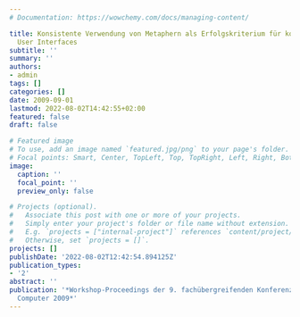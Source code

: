 ```yaml
---
# Documentation: https://wowchemy.com/docs/managing-content/

title: Konsistente Verwendung von Metaphern als Erfolgskriterium für komplexe Tangible
  User Interfaces
subtitle: ''
summary: ''
authors:
- admin
tags: []
categories: []
date: 2009-09-01
lastmod: 2022-08-02T14:42:55+02:00
featured: false
draft: false

# Featured image
# To use, add an image named `featured.jpg/png` to your page's folder.
# Focal points: Smart, Center, TopLeft, Top, TopRight, Left, Right, BottomLeft, Bottom, BottomRight.
image:
  caption: ''
  focal_point: ''
  preview_only: false

# Projects (optional).
#   Associate this post with one or more of your projects.
#   Simply enter your project's folder or file name without extension.
#   E.g. `projects = ["internal-project"]` references `content/project/deep-learning/index.md`.
#   Otherwise, set `projects = []`.
projects: []
publishDate: '2022-08-02T12:42:54.894125Z'
publication_types:
- '2'
abstract: ''
publication: '*Workshop-Proceedings der 9. fachübergreifenden Konferenz Mensch und
  Computer 2009*'
---
```


